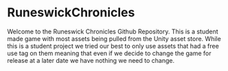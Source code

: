 # RuneswickChronicles

Welcome to the Runeswick Chronicles Github Repository. This is a student made game with most assets being pulled from the Unity asset store. While this is a student project we tried our best to only use assets that had a free use tag on them meaning that even if we decide to change the game for release at a later date we have nothing we need to change.
